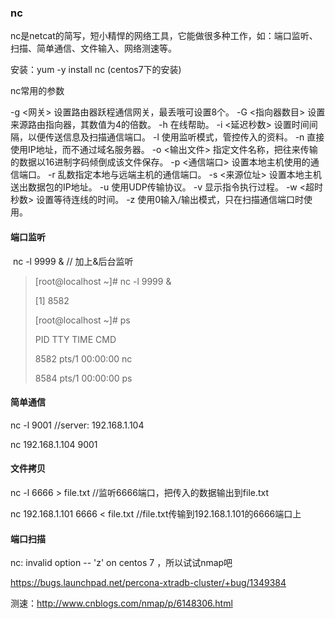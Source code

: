### nc

​	nc是netcat的简写，短小精悍的网络工具，它能做很多种工作，如：端口监听、扫描、简单通信、文件输入、网络测速等。

安装：yum -y install nc (centos7下的安装)

nc常用的参数

 -g <网关>   设置路由器跃程通信网关，最丢哦可设置8个。
  -G <指向器数目>   设置来源路由指向器，其数值为4的倍数。
  -h   在线帮助。
  -i <延迟秒数>   设置时间间隔，以便传送信息及扫描通信端口。
  -l   使用监听模式，管控传入的资料。
  -n   直接使用IP地址，而不通过域名服务器。
  -o <输出文件>   指定文件名称，把往来传输的数据以16进制字码倾倒成该文件保存。
  -p <通信端口>   设置本地主机使用的通信端口。
  -r   乱数指定本地与远端主机的通信端口。
  -s <来源位址>   设置本地主机送出数据包的IP地址。
  -u   使用UDP传输协议。
  -v   显示指令执行过程。
  -w <超时秒数>   设置等待连线的时间。
  -z   使用0输入/输出模式，只在扫描通信端口时使用。



#### 端口监听

​	nc -l 9999 &	// 加上&后台监听

> [root@localhost ~]# nc -l 9999 &
>
> [1] 8582
>
> [root@localhost ~]# ps
>
>   PID TTY          TIME CMD
>
>  8582 pts/1    00:00:00 nc
>
>  8584 pts/1    00:00:00 ps



#### 简单通信

nc -l 9001 	//server: 192.168.1.104

nc 192.168.1.104 9001



#### 文件拷贝

nc -l 6666 > file.txt	//监听6666端口，把传入的数据输出到file.txt

nc 192.168.1.101 6666 < file.txt		//file.txt传输到192.168.1.101的6666端口上



#### 端口扫描

nc: invalid option -- 'z' on centos 7	，所以试试nmap吧

https://bugs.launchpad.net/percona-xtradb-cluster/+bug/1349384





测速：http://www.cnblogs.com/nmap/p/6148306.html